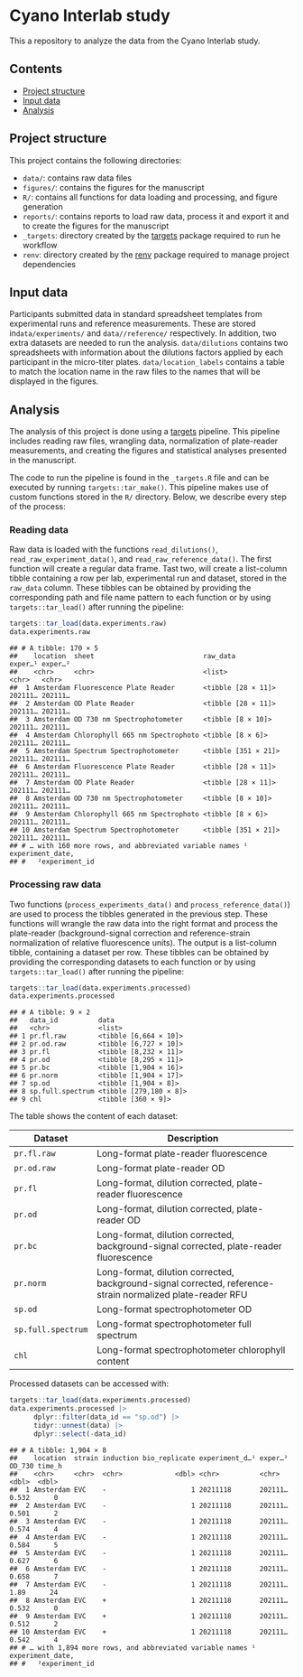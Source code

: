 Cyano Interlab study
================

This a repository to analyze the data from the Cyano Interlab study.

## Contents

- [Project structure](#project-structure)
- [Input data](#input-data)
- [Analysis](#analysis)

## Project structure

This project contains the following directories:

- `data/`: contains raw data files
- `figures/`: contains the figures for the manuscript
- `R/`: contains all functions for data loading and processing, and
  figure generation
- `reports/`: contains reports to load raw data, process it and export
  it and to create the figures for the manuscript
- `_targets`: directory created by the
  [targets](https://docs.ropensci.org/targets/) package required to run
  he workflow
- `renv`: directory created by the
  [renv](https://rstudio.github.io/renv/articles/renv.html) package
  required to manage project dependencies

## Input data

Participants submitted data in standard spreadsheet templates from
experimental runs and reference measurements. These are stored
in`data/experiments/` and `data//reference/` respectively. In addition,
two extra datasets are needed to run the analysis. `data/dilutions`
contains two spreadsheets with information about the dilutions factors
applied by each participant in the micro-titer plates.
`data/location_labels` contains a table to match the location name in
the raw files to the names that will be displayed in the figures.

## Analysis

The analysis of this project is done using a
[targets](https://docs.ropensci.org/targets/) pipeline. This pipeline
includes reading raw files, wrangling data, normalization of
plate-reader measurements, and creating the figures and statistical
analyses presented in the manuscript.

The code to run the pipeline is found in the `_targets.R` file and can
be executed by running `targets::tar_make()`. This pipeline makes use of
custom functions stored in the `R/` directory. Below, we describe every
step of the process:

### Reading data

Raw data is loaded with the functions `read_dilutions()`,
`read_raw_experiment_data()`, and `read_raw_reference_data()`. The first
function will create a regular data frame. Tast two, will create a
list-column tibble containing a row per lab, experimental run and
dataset, stored in the `raw_data` column. These tibbles can be obtained
by providing the corresponding path and file name pattern to each
function or by using `targets::tar_load()` after running the pipeline:

``` r
targets::tar_load(data.experiments.raw)
data.experiments.raw
```

    ## # A tibble: 170 × 5
    ##    location  sheet                           raw_data            exper…¹ exper…²
    ##    <chr>     <chr>                           <list>              <chr>   <chr>  
    ##  1 Amsterdam Fluorescence Plate Reader       <tibble [28 × 11]>  202111… 202111…
    ##  2 Amsterdam OD Plate Reader                 <tibble [28 × 11]>  202111… 202111…
    ##  3 Amsterdam OD 730 nm Spectrophotometer     <tibble [8 × 10]>   202111… 202111…
    ##  4 Amsterdam Chlorophyll 665 nm Spectrophoto <tibble [8 × 6]>    202111… 202111…
    ##  5 Amsterdam Spectrum Spectrophotometer      <tibble [351 × 21]> 202111… 202111…
    ##  6 Amsterdam Fluorescence Plate Reader       <tibble [28 × 11]>  202111… 202111…
    ##  7 Amsterdam OD Plate Reader                 <tibble [28 × 11]>  202111… 202111…
    ##  8 Amsterdam OD 730 nm Spectrophotometer     <tibble [8 × 10]>   202111… 202111…
    ##  9 Amsterdam Chlorophyll 665 nm Spectrophoto <tibble [8 × 6]>    202111… 202111…
    ## 10 Amsterdam Spectrum Spectrophotometer      <tibble [351 × 21]> 202111… 202111…
    ## # … with 160 more rows, and abbreviated variable names ¹​experiment_date,
    ## #   ²​experiment_id

### Processing raw data

Two functions (`process_experiments_data()` and
`process_reference_data()`) are used to process the tibbles generated in
the previous step. These functions will wrangle the raw data into the
right format and process the plate-reader (background-signal correction
and reference-strain normalization of relative fluorescence units). The
output is a list-column tibble, containing a dataset per row. These
tibbles can be obtained by providing the corresponding datasets to each
function or by using `targets::tar_load()` after running the pipeline:

``` r
targets::tar_load(data.experiments.processed)
data.experiments.processed
```

    ## # A tibble: 9 × 2
    ##   data_id          data                  
    ##   <chr>            <list>                
    ## 1 pr.fl.raw        <tibble [6,664 × 10]> 
    ## 2 pr.od.raw        <tibble [6,727 × 10]> 
    ## 3 pr.fl            <tibble [8,232 × 11]> 
    ## 4 pr.od            <tibble [8,295 × 11]> 
    ## 5 pr.bc            <tibble [1,904 × 16]> 
    ## 6 pr.norm          <tibble [1,904 × 17]> 
    ## 7 sp.od            <tibble [1,904 × 8]>  
    ## 8 sp.full.spectrum <tibble [279,180 × 8]>
    ## 9 chl              <tibble [360 × 9]>

The table shows the content of each dataset:

| Dataset            | Description                                                                                                |
|--------------------|------------------------------------------------------------------------------------------------------------|
| `pr.fl.raw`        | Long-format plate-reader fluorescence                                                                      |
| `pr.od.raw`        | Long-format plate-reader OD                                                                                |
| `pr.fl`            | Long-format, dilution corrected, plate-reader fluorescence                                                 |
| `pr.od`            | Long-format, dilution corrected, plate-reader OD                                                           |
| `pr.bc`            | Long-format, dilution corrected, background-signal corrected, plate-reader fluorescence                    |
| `pr.norm`          | Long-format, dilution corrected, background-signal corrected, reference-strain normalized plate-reader RFU |
| `sp.od`            | Long-format spectrophotometer OD                                                                           |
| `sp.full.spectrum` | Long-format spectrophotometer full spectrum                                                                |
| `chl`              | Long-format spectrophotometer chlorophyll content                                                          |

Processed datasets can be accessed with:

``` r
targets::tar_load(data.experiments.processed)
data.experiments.processed |> 
      dplyr::filter(data_id == "sp.od") |> 
      tidyr::unnest(data) |> 
      dplyr::select(-data_id)
```

    ## # A tibble: 1,904 × 8
    ##    location  strain induction bio_replicate experiment_d…¹ exper…² OD_730 time_h
    ##    <chr>     <chr>  <chr>             <dbl> <chr>          <chr>    <dbl>  <dbl>
    ##  1 Amsterdam EVC    -                     1 20211118       202111…  0.532      0
    ##  2 Amsterdam EVC    -                     1 20211118       202111…  0.501      2
    ##  3 Amsterdam EVC    -                     1 20211118       202111…  0.574      4
    ##  4 Amsterdam EVC    -                     1 20211118       202111…  0.584      5
    ##  5 Amsterdam EVC    -                     1 20211118       202111…  0.627      6
    ##  6 Amsterdam EVC    -                     1 20211118       202111…  0.658      7
    ##  7 Amsterdam EVC    -                     1 20211118       202111…  1.89      24
    ##  8 Amsterdam EVC    +                     1 20211118       202111…  0.532      0
    ##  9 Amsterdam EVC    +                     1 20211118       202111…  0.512      2
    ## 10 Amsterdam EVC    +                     1 20211118       202111…  0.542      4
    ## # … with 1,894 more rows, and abbreviated variable names ¹​experiment_date,
    ## #   ²​experiment_id
